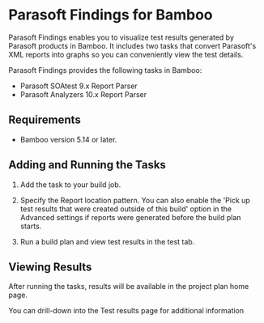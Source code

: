 # Parasoft Findings for Bamboo

Parasoft Findings enables you to visualize test results generated by Parasoft products in Bamboo. It includes two tasks that convert Parasoft's XML reports into graphs so you can conveniently view the test details.

Parasoft Findings provides the following tasks in Bamboo:
* Parasoft SOAtest 9.x Report Parser
* Parasoft Analyzers 10.x Report Parser


## Requirements

* Bamboo version 5.14 or later.


## Adding and Running the Tasks
 
1. Add the task to your build job.

2. Specify the Report location pattern. You can also enable the 'Pick up test results that were created outside of this build' option in the Advanced settings if reports were generated before the build plan starts.

3. Run a build plan and view test results in the test tab.


## Viewing Results

After running the tasks, results will be available in the project plan home page.

You can drill-down into the Test results page for additional information